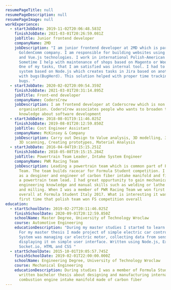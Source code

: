 ```yaml
---
resumePageTitle: null
resumePageDescription: null
resumePageImage: null
workExperience:
  - startJobDate: 2019-11-02T20:06:48.583Z
    finishJobDate: 2021-03-01T20:26:59.081Z
    jobTitle: Junior frontend developer
    companyName: 2MD
    jobDescription: "I am junior frontend developer at 2MD which is part of
      GoldenComm company. I am responsible for building websites using WordPress
      and Vue.js technologies. I work in international Polish-American team.
      Sometime I help with maintenance of shops based on Magento or WooCommerce.
      One of my tasks, that I am satisfied was internal tool. I had to developed
      system based on Node.js which creates tasks in Jira based on another board
      with bugs(BugHerd). This solution helped with proper time tracking for
      bugs. "
  - startJobDate: 2020-02-02T20:09:54.359Z
    finishJobDate: 2021-03-01T20:31:14.895Z
    jobTitle: Front-end developer
    companyName: CodersCrew
    jobDescription: I am frontend developer at Coderscrew which is non profit
      organisation. CodersCrew associates people who wants to broaden their
      knowledge about software development
  - startJobDate: 2018-08-01T19:11:46.025Z
    finishJobDate: 2019-08-01T20:12:59.850Z
    jobTitle: Cost Engineer Assistant
    companyName: McKinsey & Company
    jobDescription: Carry out Design to Value analysis, 3D modelling, 3D printing,
      3D scanning, Creating prototypes, Material Analysis
  - startJobDate: 2016-04-04T19:15:15.251Z
    finishJobDate: 2018-05-08T19:15:15.284Z
    jobTitle: Powertrain Team Leader, Intake System Engineer
    companyName: PWR Racing Team
    jobDescription: Leading a powertrain team which is common part of PWR Racing
      Team. The team builds racecar for Formula Student competition. I started
      as a desginer and engineer of carbon fiber intake manifold and finished as
      a powertrain team lead. I had great oppurtunity to gain mechanical
      engineering knowledge and manual skills such as welding or lathe machining
      and milling. When I was a member of PWR Racing Team we won first place
      overall at Formula Student Italy 2017. What is interesting it was the
      first time that polish team won FS competition overall
education:
  - startSchoolDate: 2019-02-27T20:11:46.025Z
    finishSchoolDate: 2020-09-01T20:12:59.850Z
    schoolName: Master Degree, University of Technology Wroclaw
    course: Automotive Engineering
    educationDescription: "During my master studies I started to learn programming.
      For my master thesis I made project of simple electric car control system.
      System was managing car electric motor, collecting data from sensor and
      displaying it on simple user interface. Written using Node.js, Express.js,
      Socket.io, HTML and CSS "
  - startSchoolDate: 2015-10-01T19:05:57.745Z
    finishSchoolDate: 2019-02-01T22:00:00.000Z
    schoolName: Engineering Degree, University of Technology Wroclaw
    course: Mechanical Engineering
    educationDescription: During studies I was a member of Formula Student team, I
      written bachelor thesis about designing and manufacturing internal
      combustion engine intake manifold made of carbon fiber
---
```

